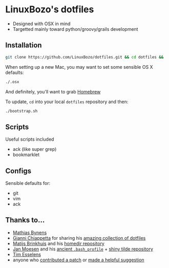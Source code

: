 # LinuxBozo's dotfiles 
* Designed with OSX in mind
* Targetted mainly toward python/groovy/grails development

## Installation

```bash
git clone https://github.com/LinuxBozo/dotfiles.git && cd dotfiles && ./bootstrap.sh
```

When setting up a new Mac, you may want to set some sensible OS X defaults:

```bash
./.osx
```
And definitely, you'll want to grab [Homebrew](http://mxcl.github.com/homebrew/)

To update, `cd` into your local `dotfiles` repository and then:

```bash
./bootstrap.sh
```

## Scripts
Useful scripts included

* ack (like super grep)
* bookmarklet

## Configs
Sensible defaults for:

* git
* vim
* ack

## Thanks to…
* [Mathias Bynens](http://myths.be/dotfiles)
* [Gianni Chiappetta](http://gf3.ca/) for sharing his [amazing collection of dotfiles](https://github.com/gf3/dotfiles)
* [Matijs Brinkhuis](http://hotfusion.nl/) and his [homedir repository](https://github.com/matijs/homedir)
* [Jan Moesen](http://jan.moesen.nu/) and his [ancient `.bash_profile`](https://gist.github.com/1156154) + [shiny tilde repository](https://github.com/janmoesen/tilde)
* [Tim Esselens](http://devel.datif.be/)
* anyone who [contributed a patch](https://github.com/mathiasbynens/dotfiles/contributors) or [made a helpful suggestion](https://github.com/mathiasbynens/dotfiles/issues)
